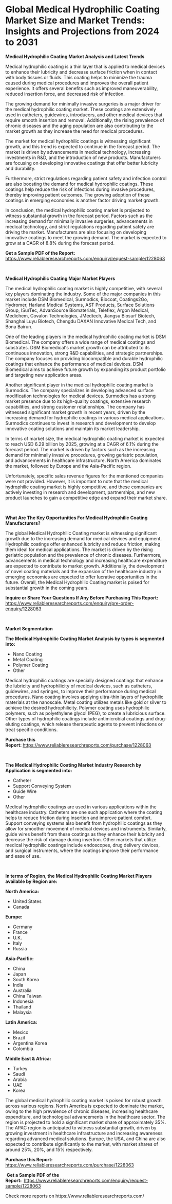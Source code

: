 <p><h1>Global Medical Hydrophilic Coating Market Size and Market Trends: Insights and Projections from 2024 to 2031</h1></p><p><strong>Medical Hydrophilic Coating Market Analysis and Latest Trends</strong></p>
<p><p>Medical hydrophilic coating is a thin layer that is applied to medical devices to enhance their lubricity and decrease surface friction when in contact with body tissues or fluids. This coating helps to minimize the trauma caused during medical procedures and improves the overall patient experience. It offers several benefits such as improved maneuverability, reduced insertion force, and decreased risk of infection.</p><p>The growing demand for minimally invasive surgeries is a major driver for the medical hydrophilic coating market. These coatings are extensively used in catheters, guidewires, introducers, and other medical devices that require smooth insertion and removal. Additionally, the rising prevalence of chronic diseases and the aging population are also contributing to the market growth as they increase the need for medical procedures.</p><p>The market for medical hydrophilic coatings is witnessing significant growth, and this trend is expected to continue in the forecast period. The market is driven by advancements in medical technology, increasing investments in R&D, and the introduction of new products. Manufacturers are focusing on developing innovative coatings that offer better lubricity and durability. </p><p>Furthermore, strict regulations regarding patient safety and infection control are also boosting the demand for medical hydrophilic coatings. These coatings help reduce the risk of infections during invasive procedures, thereby improving patient outcomes. The growing adoption of these coatings in emerging economies is another factor driving market growth.</p><p>In conclusion, the medical hydrophilic coating market is projected to witness substantial growth in the forecast period. Factors such as the increasing demand for minimally invasive surgeries, advancements in medical technology, and strict regulations regarding patient safety are driving the market. Manufacturers are also focusing on developing innovative coatings to meet the growing demand. The market is expected to grow at a CAGR of 8.8% during the forecast period.</p></p>
<p><strong>Get a Sample PDF of the Report:&nbsp;</strong> <a href="https://www.reliableresearchreports.com/enquiry/request-sample/1228063">https://www.reliableresearchreports.com/enquiry/request-sample/1228063</a></p>
<p>&nbsp;</p>
<p><strong>Medical Hydrophilic Coating Major Market Players</strong></p>
<p><p>The medical hydrophilic coating market is highly competitive, with several key players dominating the industry. Some of the major companies in this market include DSM Biomedical, Surmodics, Biocoat, Coatings2Go, Hydromer, Harland Medical Systems, AST Products, Surface Solutions Group, ISurTec, AdvanSource Biomaterials, Teleflex, Argon Medical, Medichem, Covalon Technologies, JMedtech, Jiangsu Biosurf Biotech, Shanghai Luyu Biotech, Chengdu DAXAN Innovative Medical Tech, and Bona Bairun.</p><p>One of the leading players in the medical hydrophilic coating market is DSM Biomedical. The company offers a wide range of medical coatings and substrates. DSM Biomedical's market growth can be attributed to its continuous innovation, strong R&D capabilities, and strategic partnerships. The company focuses on providing biocompatible and durable hydrophilic coatings that enhance the performance of medical devices. DSM Biomedical aims to achieve future growth by expanding its product portfolio and targeting new application areas.</p><p>Another significant player in the medical hydrophilic coating market is Surmodics. The company specializes in developing advanced surface modification technologies for medical devices. Surmodics has a strong market presence due to its high-quality coatings, extensive research capabilities, and strong customer relationships. The company has witnessed significant market growth in recent years, driven by the increasing demand for hydrophilic coatings in various medical applications. Surmodics continues to invest in research and development to develop innovative coating solutions and maintain its market leadership.</p><p>In terms of market size, the medical hydrophilic coating market is expected to reach USD 6.29 billion by 2025, growing at a CAGR of 6.1% during the forecast period. The market is driven by factors such as the increasing demand for minimally invasive procedures, growing geriatric population, and advancements in healthcare infrastructure. North America dominates the market, followed by Europe and the Asia-Pacific region.</p><p>Unfortunately, specific sales revenue figures for the mentioned companies were not provided. However, it is important to note that the medical hydrophilic coating market is highly competitive, and these companies are actively investing in research and development, partnerships, and new product launches to gain a competitive edge and expand their market share.</p></p>
<p>&nbsp;</p>
<p><strong>What Are The Key Opportunities For Medical Hydrophilic Coating Manufacturers?</strong></p>
<p><p>The global Medical Hydrophilic Coating market is witnessing significant growth due to the increasing demand for medical devices and equipment. Hydrophilic coatings offer enhanced lubricity and reduce friction, making them ideal for medical applications. The market is driven by the rising geriatric population and the prevalence of chronic diseases. Furthermore, advancements in medical technology and increasing healthcare expenditure are expected to contribute to market growth. Additionally, the development of novel coating materials and the expansion of the healthcare industry in emerging economies are expected to offer lucrative opportunities in the future. Overall, the Medical Hydrophilic Coating market is poised for substantial growth in the coming years.</p></p>
<p><strong>Inquire or Share Your Questions If Any Before Purchasing This Report:</strong> <a href="https://www.reliableresearchreports.com/enquiry/pre-order-enquiry/1228063">https://www.reliableresearchreports.com/enquiry/pre-order-enquiry/1228063</a></p>
<p>&nbsp;</p>
<p><strong>Market Segmentation</strong></p>
<p><strong>The Medical Hydrophilic Coating Market Analysis by types is segmented into:</strong></p>
<p><ul><li>Nano Coating</li><li>Metal Coating</li><li>Polymer Coating</li><li>Other</li></ul></p>
<p><p>Medical hydrophilic coatings are specially designed coatings that enhance the lubricity and hydrophilicity of medical devices, such as catheters, guidewires, and syringes, to improve their performance during medical procedures. Nano coating involves applying ultra-thin layers of hydrophilic materials at the nanoscale. Metal coating utilizes metals like gold or silver to achieve the desired hydrophilicity. Polymer coating uses hydrophilic polymers, such as polyethylene glycol (PEG), to create a lubricious surface. Other types of hydrophilic coatings include antimicrobial coatings and drug-eluting coatings, which release therapeutic agents to prevent infections or treat specific conditions.</p></p>
<p><strong>Purchase this Report:&nbsp;</strong><a href="https://www.reliableresearchreports.com/purchase/1228063">https://www.reliableresearchreports.com/purchase/1228063</a></p>
<p>&nbsp;</p>
<p><strong>The Medical Hydrophilic Coating Market Industry Research by Application is segmented into:</strong></p>
<p><ul><li>Catheter</li><li>Support Conveying System</li><li>Guide Wire</li><li>Other</li></ul></p>
<p><p>Medical hydrophilic coatings are used in various applications within the healthcare industry. Catheters are one such application where the coating helps to reduce friction during insertion and improve patient comfort. Support conveying systems also benefit from hydrophilic coatings as they allow for smoother movement of medical devices and instruments. Similarly, guide wires benefit from these coatings as they enhance their lubricity and decrease the risk of damage during insertion. Other markets that utilize medical hydrophilic coatings include endoscopes, drug delivery devices, and surgical instruments, where the coatings improve their performance and ease of use.</p></p>
<p>&nbsp;</p>
<p><strong>In terms of Region, the Medical Hydrophilic Coating Market Players available by Region are:</strong></p>
<p>
    <p> <strong> North America: </strong>
        <ul>
            <li>United States</li>
            <li>Canada</li>
        </ul>
        </p> 
    <p> <strong> Europe: </strong>
        <ul>
            <li>Germany</li>
            <li>France</li>
            <li>U.K.</li>
            <li>Italy</li>
            <li>Russia</li>
        </ul>
        </p> 
    <p> <strong> Asia-Pacific: </strong>
        <ul>
            <li>China</li>
            <li>Japan</li>
            <li>South Korea</li>
            <li>India</li>
            <li>Australia</li>
            <li>China Taiwan</li>
            <li>Indonesia</li>
            <li>Thailand</li>
            <li>Malaysia</li>
        </ul>
        </p> 
    <p> <strong> Latin America: </strong>
        <ul>
            <li>Mexico</li>
            <li>Brazil</li>
            <li>Argentina Korea</li>
            <li>Colombia</li>
        </ul>
        </p> 
    <p> <strong> Middle East & Africa: </strong>
        <ul>
            <li>Turkey</li>
            <li>Saudi</li>
            <li>Arabia</li>
            <li>UAE</li>
            <li>Korea</li>
        </ul>
    </p>
    </p>
<p><p>The global medical hydrophilic coating market is poised for robust growth across various regions. North America is expected to dominate the market, owing to the high prevalence of chronic diseases, increasing healthcare expenditure, and technological advancements in the healthcare sector. The region is projected to hold a significant market share of approximately 35%. The APAC region is anticipated to witness substantial growth, driven by growing investment in healthcare infrastructure and increasing awareness regarding advanced medical solutions. Europe, the USA, and China are also expected to contribute significantly to the market, with market shares of around 25%, 20%, and 15% respectively.</p></p>
<p><strong>Purchase this Report: </strong><a href="https://www.reliableresearchreports.com/purchase/1228063">https://www.reliableresearchreports.com/purchase/1228063</a></p>
<p>&nbsp;<strong>Get a Sample PDF of the Report:&nbsp;&nbsp;</strong><a href="https://www.reliableresearchreports.com/enquiry/request-sample/1228063">https://www.reliableresearchreports.com/enquiry/request-sample/1228063</a></p>
<p><strong></strong></p>
<p>Check more reports on https://www.reliableresearchreports.com/</p>